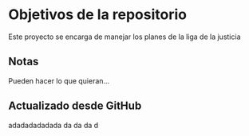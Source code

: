 # Objetivos de la repositorio

Este proyecto se encarga de manejar los planes de la liga de la justicia


## Notas
Pueden hacer lo que quieran...

## Actualizado desde GitHub

adadadadadada
da
da
da
d
